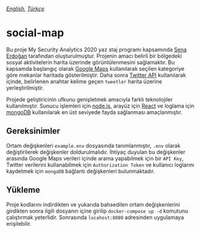 *[English](README.md), [Türkçe](README.tr.md)*

# social-map

Bu proje My Security Analytics 2020 yaz staj programı kapsamında [Sena Erdoğan](https://github.com/senaerdogan) tarafından oluşturulmuştur. Projenin amacı belirli bir bölgedeki sosyal aktivitelerin harita üzerinde görüntülenmesini sağlamaktır. Bu kapsamda başlangıç olarak [Google Maps](https://developers.google.com/maps/documentation/javascript/get-api-key) kullanılarak seçilen kategoriye göre mekanlar haritada gösterilmiştir. Daha sonra [Twitter API](https://developer.twitter.com/en/docs/twitter-api) kullanılarak içinde, belirlenen anahtar kelime geçen `tweetler` harita üzerine yerleştirilmiştir.

Projede geliştiricinin ufkunu genişletmek amacıyla farklı teknolojiler kullanılmıştır. Sunucu işlemleri için [node.js](https://nodejs.org/en/), arayüz için [React](https://reactjs.org/) ve loglama için [mongoDB](https://www.mongodb.com/) kullanılarak en üst seviyede fayda sağlanması amaçlanmıştır.

## Gereksinimler

Ortam değişkenleri `example.env` dosyasında tanımlanmıştır, `.env` olarak değiştirilerek değişkenler doldurulmalıdır. İhtiyaç duyulan bu değişkenler arasında Google Maps verileri içinde arama yapabilmek için bir `API Key`, Twitter verilerini kullanabilmek için `Authorization Token` ve kullanıcı loglarını kaydetmek için `mongoDB` bağlantı değişkenleri bulunmaktadır.

## Yükleme

Proje kodlarını indirdikten ve yukarıda bahsedilen ortam değişkenlerini girdikten sonra ilgili dosyanın içine girilip `docker-compose up -d` komutunu çalıştırmak yeterlidir. Sonrasında `locahost:8080` adresinden uygulamaya erişilebilir.